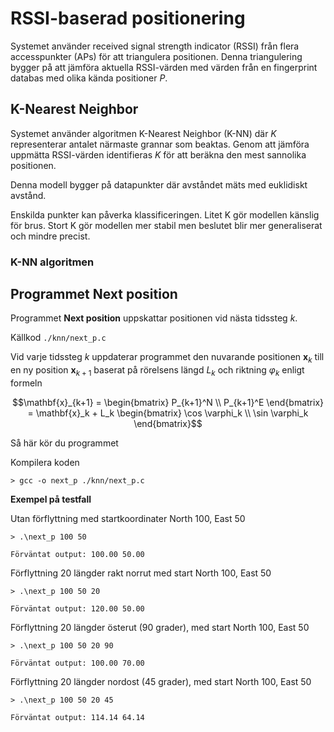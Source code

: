 # RSSI-baserad positionering

Systemet använder received signal strength indicator (RSSI) från flera accesspunkter (APs) för att triangulera positionen. Denna triangulering bygger på att jämföra aktuella RSSI-värden med värden från en fingerprint databas med olika kända positioner $P$.

## K-Nearest Neighbor

Systemet använder algoritmen K-Nearest Neighbor (K-NN) där $K$ representerar antalet närmaste grannar som beaktas. Genom att jämföra uppmätta RSSI-värden identifieras $K$ för att beräkna den mest sannolika positionen.

Denna modell bygger på datapunkter där avståndet mäts med euklidiskt avstånd.

Enskilda punkter kan påverka klassificeringen. Litet K gör modellen känslig för brus. Stort K gör modellen mer stabil men beslutet blir mer generaliserat och mindre precist.

### K-NN algoritmen

**Programmet Next position**
---

Programmet **Next position** uppskattar positionen vid nästa tidssteg $k$.

Källkod `./knn/next_p.c`

Vid varje tidssteg $k$ uppdaterar programmet den nuvarande positionen $\mathbf{x}_ {k}$ till en ny position $\mathbf{x}_ {k+1}$ baserat på rörelsens längd $L_k$ och riktning $\varphi_k$ enligt formeln

```math
\mathbf{x}_{k+1} = 
\begin{bmatrix} P_{k+1}^N \\ P_{k+1}^E \end{bmatrix} = 
\mathbf{x}_k + L_k 
\begin{bmatrix} \cos \varphi_k \\ \sin \varphi_k \end{bmatrix}
```

Så här kör du programmet

Kompilera koden
```
> gcc -o next_p ./knn/next_p.c
```

**Exempel på testfall**

Utan förflyttning med startkoordinater North 100, East 50
```
> .\next_p 100 50

Förväntat output: 100.00 50.00
```

Förflyttning 20 längder rakt norrut med start North 100, East 50
```
> .\next_p 100 50 20

Förväntat output: 120.00 50.00
```

Förflyttning 20 längder österut (90 grader), med start North 100, East 50
```
> .\next_p 100 50 20 90

Förväntat output: 100.00 70.00
```

Förflyttning 20 längder nordost (45 grader), med start North 100, East 50
```
> .\next_p 100 50 20 45

Förväntat output: 114.14 64.14
```
